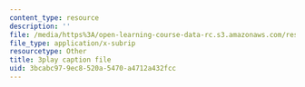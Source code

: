 ```yaml
---
content_type: resource
description: ''
file: /media/https%3A/open-learning-course-data-rc.s3.amazonaws.com/res-10-s95-physics-of-covid-19-transmission-fall-2020/3bcabc979ec8520a5470a4712a432fcc_P9hTSTZAxqs.srt
file_type: application/x-subrip
resourcetype: Other
title: 3play caption file
uid: 3bcabc97-9ec8-520a-5470-a4712a432fcc
---
```

